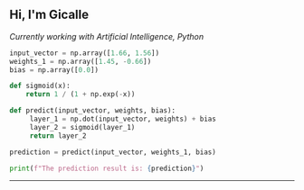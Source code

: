 <h2> Hi, I'm Gicalle</h2>
<em>Currently working with Artificial Intelligence, Python</em>

```python
input_vector = np.array([1.66, 1.56])
weights_1 = np.array([1.45, -0.66])
bias = np.array([0.0])

def sigmoid(x):
    return 1 / (1 + np.exp(-x))

def predict(input_vector, weights, bias):
     layer_1 = np.dot(input_vector, weights) + bias
     layer_2 = sigmoid(layer_1)
     return layer_2

prediction = predict(input_vector, weights_1, bias)

print(f"The prediction result is: {prediction}")
```

---

